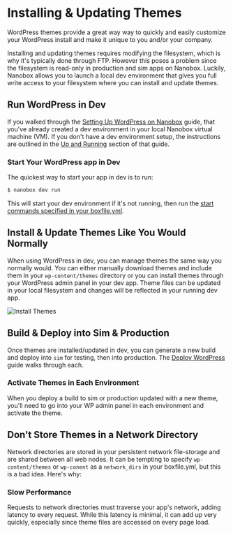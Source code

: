# Installing & Updating Themes

WordPress themes provide a great way way to quickly and easily customize your WordPress install and make it unique to you and/or your company.

Installing and updating themes requires modifying the filesystem, which is why it's typically done through FTP. However this poses a problem since the filesystem is read-only in production and sim apps on Nanobox. Luckily, Nanobox allows you to launch a local dev environment that gives you full write access to your filesystem where you can install and update themes.

## Run WordPress in Dev
If you walked through the [Setting Up WordPress on Nanobox](/php/wordpress/getting-started) guide, that you've already created a dev environment in your local Nanobox virtual machine (VM). If you don't have a dev environment setup, the instructions are outlined in the
[Up and Running](/php/wordpress/getting-started.html#up-and-running) section of that guide.

### Start Your WordPress app in Dev
The quickest way to start your app in dev is to run:

```bash
$ nanobox dev run
```

This will start your dev environment if it's not running, then run the [start commands specified in your boxfile.yml](/wordpress/advanced/boxfile-explained/#start).

## Install & Update Themes Like You Would Normally
When using WordPress in dev, you can manage themes the same way you normally would. You can either manually download themes and include them in your `wp-content/themes` directory or you can install themes through your WordPress admin panel in your dev app. Theme files can be updated in your local filesystem and changes will be reflected in your running dev app.

![Install Themes](/assets/wp-themes.png)

## Build & Deploy into Sim & Production
Once themes are installed/updated in dev, you can generate a new build and deploy into `sim` for testing, then into production. The [Deploy WordPress](/php/wordpress/deploy-wordpress) guide walks through each.

### Activate Themes in Each Environment
When you deploy a build to sim or production updated with a new theme, you'll need to go into your WP admin panel in each environment and activate the theme.

## Don't Store Themes in a Network Directory
Network directories are stored in your persistent network file-storage and are shared between all web nodes. It can be tempting to specify `wp-content/themes` or `wp-conent` as a `network_dirs` in your boxfile.yml, but this is a bad idea. Here's why:

### Slow Performance
Requests to network directories must traverse your app's network, adding latency to every request. While this latency is minimal, it can add up very quickly, especially since theme files are accessed on every page load.
